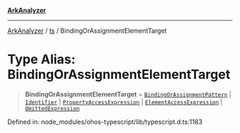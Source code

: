 [**ArkAnalyzer**](../../../../README.md)

***

[ArkAnalyzer](../../../../globals.md) / [ts](../README.md) / BindingOrAssignmentElementTarget

# Type Alias: BindingOrAssignmentElementTarget

> **BindingOrAssignmentElementTarget** = [`BindingOrAssignmentPattern`](BindingOrAssignmentPattern.md) \| [`Identifier`](../interfaces/Identifier.md) \| [`PropertyAccessExpression`](../interfaces/PropertyAccessExpression.md) \| [`ElementAccessExpression`](../interfaces/ElementAccessExpression.md) \| [`OmittedExpression`](../interfaces/OmittedExpression.md)

Defined in: node\_modules/ohos-typescript/lib/typescript.d.ts:1183

